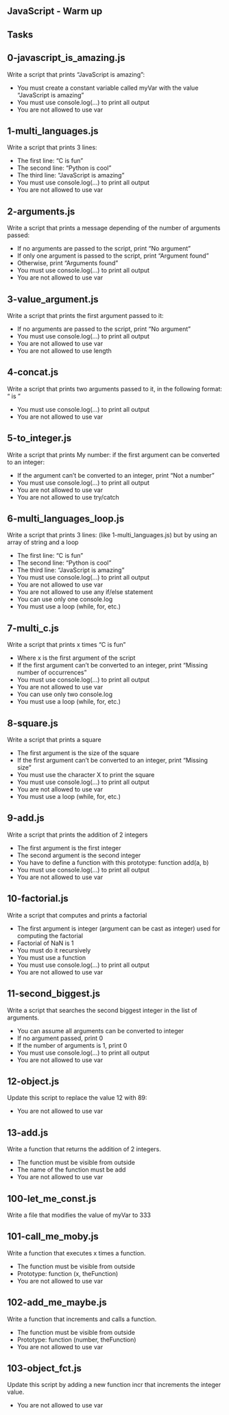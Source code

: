 JavaScript - Warm up
--------------------
Tasks
-----
0-javascript_is_amazing.js
--------------------------
Write a script that prints “JavaScript is amazing”:

- You must create a constant variable called myVar with the value “JavaScript is amazing”
- You must use console.log(...) to print all output
- You are not allowed to use var

1-multi_languages.js
--------------------
Write a script that prints 3 lines:

- The first line: “C is fun”
- The second line: “Python is cool”
- The third line: “JavaScript is amazing”
- You must use console.log(...) to print all output
- You are not allowed to use var

2-arguments.js
--------------
Write a script that prints a message depending of the number of arguments passed:

- If no arguments are passed to the script, print “No argument”
- If only one argument is passed to the script, print “Argument found”
- Otherwise, print “Arguments found”
- You must use console.log(...) to print all output
- You are not allowed to use var

3-value_argument.js
-------------------
Write a script that prints the first argument passed to it:

- If no arguments are passed to the script, print “No argument”
- You must use console.log(...) to print all output
- You are not allowed to use var
- You are not allowed to use length

4-concat.js
-----------
Write a script that prints two arguments passed to it, in the following format: “ is ”

- You must use console.log(...) to print all output
- You are not allowed to use var

5-to_integer.js
---------------
Write a script that prints My number: <first argument converted in integer> if the first argument can be converted to an integer:

- If the argument can’t be converted to an integer, print “Not a number”
- You must use console.log(...) to print all output
- You are not allowed to use var
- You are not allowed to use try/catch

6-multi_languages_loop.js
-------------------------
Write a script that prints 3 lines: (like 1-multi_languages.js) but by using an array of string and a loop

- The first line: “C is fun”
- The second line: “Python is cool”
- The third line: “JavaScript is amazing”
- You must use console.log(...) to print all output
- You are not allowed to use var
- You are not allowed to use any if/else statement
- You can use only one console.log
- You must use a loop (while, for, etc.)

7-multi_c.js
------------
Write a script that prints x times “C is fun”

- Where x is the first argument of the script
- If the first argument can’t be converted to an integer, print “Missing number of occurrences”
- You must use console.log(...) to print all output
- You are not allowed to use var
- You can use only two console.log
- You must use a loop (while, for, etc.)

8-square.js
-----------
Write a script that prints a square

- The first argument is the size of the square
- If the first argument can’t be converted to an integer, print “Missing size”
- You must use the character X to print the square
- You must use console.log(...) to print all output
- You are not allowed to use var
- You must use a loop (while, for, etc.)

9-add.js
--------
Write a script that prints the addition of 2 integers

- The first argument is the first integer
- The second argument is the second integer
- You have to define a function with this prototype: function add(a, b)
- You must use console.log(...) to print all output
- You are not allowed to use var

10-factorial.js
---------------
Write a script that computes and prints a factorial

- The first argument is integer (argument can be cast as integer) used for computing the factorial
- Factorial of NaN is 1
- You must do it recursively
- You must use a function
- You must use console.log(...) to print all output
- You are not allowed to use var

11-second_biggest.js
--------------------
Write a script that searches the second biggest integer in the list of arguments.

- You can assume all arguments can be converted to integer
- If no argument passed, print 0
- If the number of arguments is 1, print 0
- You must use console.log(...) to print all output
- You are not allowed to use var

12-object.js
------------
Update this script to replace the value 12 with 89:

- You are not allowed to use var

13-add.js
---------
Write a function that returns the addition of 2 integers.

- The function must be visible from outside
- The name of the function must be add
- You are not allowed to use var

100-let_me_const.js
-------------------
Write a file that modifies the value of myVar to 333

101-call_me_moby.js
-------------------
Write a function that executes x times a function.

- The function must be visible from outside
- Prototype: function (x, theFunction)
- You are not allowed to use var

102-add_me_maybe.js
-------------------
Write a function that increments and calls a function.

- The function must be visible from outside
- Prototype: function (number, theFunction)
- You are not allowed to use var

103-object_fct.js
-----------------
Update this script by adding a new function incr that increments the integer value.

- You are not allowed to use var
